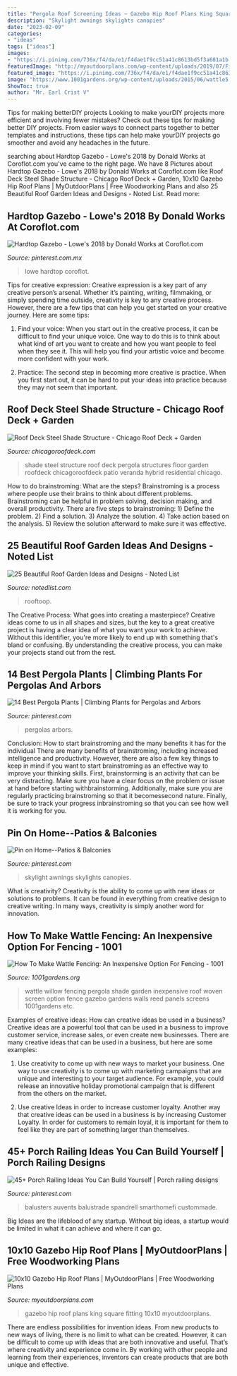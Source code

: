```yaml
---
title: "Pergola Roof Screening Ideas ~ Gazebo Hip Roof Plans King Square Fitting 10x10 Myoutdoorplans"
description: "Skylight awnings skylights canopies"
date: "2023-02-09"
categories:
- "ideas"
tags: ["ideas"]
images:
- "https://i.pinimg.com/736x/f4/da/e1/f4dae1f9cc51a41c8613bd5f3a681a1b.jpg"
featuredImage: "http://myoutdoorplans.com/wp-content/uploads/2019/07/Fitting-the-king-post-square-gazebo.jpg"
featured_image: "https://i.pinimg.com/736x/f4/da/e1/f4dae1f9cc51a41c8613bd5f3a681a1b.jpg"
image: "https://www.1001gardens.org/wp-content/uploads/2015/06/wattle5.jpg"
ShowToc: true
author: "Mr. Earl Crist V"
---
```



Tips for making betterDIY projects
Looking to make yourDIY projects more efficient and involving fewer mistakes? Check out these tips for making better DIY projects. From easier ways to connect parts together to better templates and instructions, these tips can help make yourDIY projects go smoother and avoid any headaches in the future.

	

		
searching about Hardtop Gazebo - Lowe&#039;s 2018 by Donald Works at Coroflot.com you've came to the right page. We have 8 Pictures about Hardtop Gazebo - Lowe&#039;s 2018 by Donald Works at Coroflot.com like Roof Deck Steel Shade Structure - Chicago Roof Deck + Garden, 10x10 Gazebo Hip Roof Plans | MyOutdoorPlans | Free Woodworking Plans and also 25 Beautiful Roof Garden Ideas and Designs - Noted List. Read more:
		
    
## Hardtop Gazebo - Lowe&#039;s 2018 By Donald Works At Coroflot.com

<img loading=lazy src="https://i.pinimg.com/736x/f4/da/e1/f4dae1f9cc51a41c8613bd5f3a681a1b.jpg" onerror="this.onerror=null;this.src='https://tse3.mm.bing.net/th?id=OIP.DxKcLTXcMRS0GZAMedVMmgHaLL&amp;pid=15.1';" alt="Hardtop Gazebo - Lowe&#039;s 2018 by Donald Works at Coroflot.com">

_Source: pinterest.com.mx_

>lowe hardtop coroflot. 

	

Tips for creative expression:
Creative expression is a key part of any creative person’s arsenal. Whether it’s painting, writing, filmmaking, or simply spending time outside, creativity is key to any creative process. However, there are a few tips that can help you get started on your creative journey. Here are some tips:
1. Find your voice: When you start out in the creative process, it can be difficult to find your unique voice. One way to do this is to think about what kind of art you want to create and how you want people to feel when they see it. This will help you find your artistic voice and become more confident with your work.

2. Practice: The second step in becoming more creative is practice. When you first start out, it can be hard to put your ideas into practice because they may not seem that important.

    
## Roof Deck Steel Shade Structure - Chicago Roof Deck + Garden

<img loading=lazy src="https://chicagoroofdeck.com/wp-content/uploads/2017/06/Steel-Shade-Structure_After.jpg" onerror="this.onerror=null;this.src='https://tse1.mm.bing.net/th?id=OIP.wAa9OmI1OOPmUy7pu5Mw7wHaFC&amp;pid=15.1';" alt="Roof Deck Steel Shade Structure - Chicago Roof Deck + Garden">

_Source: chicagoroofdeck.com_

>shade steel structure roof deck pergola structures floor garden roofdeck chicagoroofdeck patio veranda hybrid residential chicago. 

	

How to do brainstroming: What are the steps?
Brainstroming is a process where people use their brains to think about different problems. Brainstroming can be helpful in problem solving, decision making, and overall productivity. There are five steps to brainstroming: 1) Define the problem. 2) Find a solution. 3) Analyze the solution. 4) Take action based on the analysis. 5) Review the solution afterward to make sure it was effective.

    
## 25 Beautiful Roof Garden Ideas And Designs - Noted List

<img loading=lazy src="https://notedlist.com/wp-content/uploads/2015/06/roof-garden-ideas/12-roof-garden-ideas.jpg" onerror="this.onerror=null;this.src='https://tse1.mm.bing.net/th?id=OIP.kxqC0i8xPp-xgtOP10ck0gHaLG&amp;pid=15.1';" alt="25 Beautiful Roof Garden Ideas and Designs - Noted List">

_Source: notedlist.com_

>rooftoop. 

	

The Creative Process: What goes into creating a masterpiece?
Creative ideas come to us in all shapes and sizes, but the key to a great creative project is having a clear idea of what you want your work to achieve. Without this identifier, you're more likely to end up with something that's bland or confusing. By understanding the creative process, you can make your projects stand out from the rest.

    
## 14 Best Pergola Plants | Climbing Plants For Pergolas And Arbors

<img loading=lazy src="https://i.pinimg.com/736x/64/13/22/6413224daa4d0d8515bc6573519b5be7.jpg" onerror="this.onerror=null;this.src='https://tse3.mm.bing.net/th?id=OIP.cwqlT3MaO_ZK4DItaxjs7gHaLH&amp;pid=15.1';" alt="14 Best Pergola Plants | Climbing Plants for Pergolas and Arbors">

_Source: pinterest.com_

>pergolas arbors. 

	

Conclusion: How to start brainstroming and the many benefits it has for the individual
There are many benefits of brainstroming, including increased intelligence and productivity. However, there are also a few key things to keep in mind if you want to start brainstroming as an effective way to improve your thinking skills. First, brainstorming is an activity that can be very distracting. Make sure you have a clear focus on the problem or issue at hand before starting withbrainstorming. Additionally, make sure you are regularly practicing brainstroming so that it becomessecond nature. Finally, be sure to track your progress inbrainstroming so that you can see how well it is working for you.

    
## Pin On Home--Patios &amp; Balconies

<img loading=lazy src="https://i.pinimg.com/736x/fd/ed/9f/fded9fd2cdffa683ea138412a652d12f--metal-pergola-skylights.jpg" onerror="this.onerror=null;this.src='https://tse3.mm.bing.net/th?id=OIP.QQK0jCd9wfg6Pghzh1ea_gHaJ6&amp;pid=15.1';" alt="Pin on Home--Patios &amp; Balconies">

_Source: pinterest.com_

>skylight awnings skylights canopies. 

	

What is creativity?
Creativity is the ability to come up with new ideas or solutions to problems. It can be found in everything from creative design to creative writing. In many ways, creativity is simply another word for innovation.

    
## How To Make Wattle Fencing: An Inexpensive Option For Fencing - 1001

<img loading=lazy src="https://www.1001gardens.org/wp-content/uploads/2015/06/wattle5.jpg" onerror="this.onerror=null;this.src='https://tse1.mm.bing.net/th?id=OIP.gyp3ESWWYZ_ZTW2bP5eSLAAAAA&amp;pid=15.1';" alt="How To Make Wattle Fencing: An Inexpensive Option For Fencing - 1001">

_Source: 1001gardens.org_

>wattle willow fencing pergola shade garden inexpensive roof woven screen option fence gazebo gardens walls reed panels screens 1001gardens etc. 

	

Examples of creative ideas: How can creative ideas be used in a business?
Creative ideas are a powerful tool that can be used in a business to improve customer service, increase sales, or even create new businesses. There are many creative ideas that can be used in a business, but here are some examples:
1. Use creativity to come up with new ways to market your business. One way to use creativity is to come up with marketing campaigns that are unique and interesting to your target audience. For example, you could release an innovative holiday promotional campaign that is different from the others on the market.

2. Use creative Ideas in order to increase customer loyalty. Another way that creative ideas can be used in a business is by increasing Customer Loyalty. In order for customers to remain loyal, it is important for them to feel like they are part of something larger than themselves.

    
## 45+ Porch Railing Ideas You Can Build Yourself | Porch Railing Designs

<img loading=lazy src="https://i.pinimg.com/736x/a9/06/ff/a906ff9141f599ebd402548009939b66.jpg" onerror="this.onerror=null;this.src='https://tse2.mm.bing.net/th?id=OIP.5v5P0KqPGU7Eu3kNFwMbfAHaJ3&amp;pid=15.1';" alt="45+ Porch Railing Ideas You Can Build Yourself | Porch railing designs">

_Source: pinterest.com_

>balusters auvents balustrade spandrell smarthomefi custommade. 

	

Big Ideas are the lifeblood of any startup. Without big ideas, a startup would be limited in what it can achieve and where it can go.

    
## 10x10 Gazebo Hip Roof Plans | MyOutdoorPlans | Free Woodworking Plans

<img loading=lazy src="http://myoutdoorplans.com/wp-content/uploads/2019/07/Fitting-the-king-post-square-gazebo.jpg" onerror="this.onerror=null;this.src='https://tse4.mm.bing.net/th?id=OIP.ve2GoBSkmmtBLK82Zd9jqQHaDt&amp;pid=15.1';" alt="10x10 Gazebo Hip Roof Plans | MyOutdoorPlans | Free Woodworking Plans">

_Source: myoutdoorplans.com_

>gazebo hip roof plans king square fitting 10x10 myoutdoorplans. 

	

There are endless possibilities for invention ideas. From new products to new ways of living, there is no limit to what can be created. However, it can be difficult to come up with ideas that are both innovative and useful. That’s where creativity and experience come in. By working with other people and learning from their experiences, inventors can create products that are both unique and effective.

